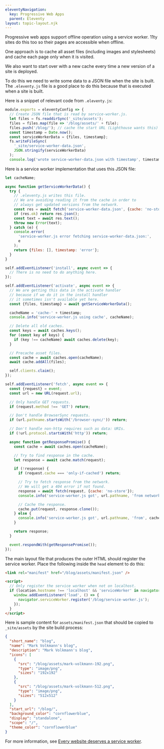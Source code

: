 ```yaml
---
eleventyNavigation:
  key: Progressive Web Apps
  parent: Eleventy
layout: topic-layout.njk
---
```


Progressive web apps support offline operation using a service worker.
11ty sites do this too so their pages are accessible when offline.

One approach is to cache all asset files
(including images and stylesheets)
and cache each page only when it is visited.

We also want to start over with a new cache
every time a new version of a site is deployed.

To do this we need to write some data to a JSON file
when the site is built.
The `.eleventy.js` file is a good place to do this
because that is executed when a site is built.

Here is a snippet of relevant code from `.eleventy.js`:

```js
module.exports = eleventyConfig => {
  // Create JSON file that is read by service-worker.js.
  let files = fs.readdirSync('_site/assets');
  files = files.map(file => '/blog/assets/' + file);
  files.push('/blog/'); // cache the start URL (Lighthouse wants this)
  const timestamp = Date.now();
  const serviceWorkerData = {files, timestamp};
  fs.writeFileSync(
    '_site/service-worker-data.json',
    JSON.stringify(serviceWorkerData)
  );
  console.log('wrote service-worker-data.json with timestamp', timestamp);
```

Here is a service worker implementation that uses this JSON file:

```js
let cacheName;

async function getServiceWorkerData() {
  try {
    // .eleventy.js writes this file.
    // We are avoiding reading it from the cache in order to
    // always get updated versions from the network.
    const res = await fetch('service-worker-data.json', {cache: 'no-store'});
    if (res.ok) return res.json();
    const text = await res.text();
    throw new Error(text);
  } catch (e) {
    console.error(
      'service-worker.js error fetching service-worker-data.json:',
      e
    );
    return {files: [], timestamp: 'error'};
  }
}

self.addEventListener('install', async event => {
  // There is no need to do anything here.
});

self.addEventListener('activate', async event => {
  // We are getting this data in the activate handler
  // because if we do it in the install handler
  // it sometimes isn't available yet here.
  const {files, timestamp} = await getServiceWorkerData();

  cacheName = 'cache-' + timestamp;
  console.info('service-worker.js using cache', cacheName);

  // Delete all old caches.
  const keys = await caches.keys();
  for (const key of keys) {
    if (key !== cacheName) await caches.delete(key);
  }

  // Precache asset files.
  const cache = await caches.open(cacheName);
  await cache.addAll(files);

  self.clients.claim();
});

self.addEventListener('fetch', async event => {
  const {request} = event;
  const url = new URL(request.url);

  // Only handle GET requests.
  if (request.method !== 'GET') return;

  // Don't handle BrowserSync requests.
  if (url.pathname.startsWith('/browser-sync/')) return;

  // Don't handle non-http requires such as data: URIs.
  if (!url.protocol.startsWith('http')) return;

  async function getResponsePromise() {
    const cache = await caches.open(cacheName);

    // Try to find response in the cache.
    let response = await cache.match(request);

    if (!response) {
      if (request.cache === 'only-if-cached') return;

      // Try to fetch response from the network.
      // We will get a 404 error if not found.
      response = await fetch(request, {cache: 'no-store'});
      console.info('service-worker.js got', url.pathname, 'from network');

      // Cache the response.
      cache.put(request, response.clone());
    } else {
      console.info('service-worker.js got', url.pathname, 'from', cacheName);
    }

    return response;
  }

  event.respondWith(getResponsePromise());
});
```

The main layout file that produces the outer HTML
should register the service worker.
Place the following inside the `head` element to do this:

```html
<link rel="manifest" href="/blog/assets/manifest.json" />

<script>
  // Only register the service worker when not on localhost.
  if (location.hostname !== 'localhost' && 'serviceWorker' in navigator) {
    window.addEventListener('load', () => {
      navigator.serviceWorker.register('/blog/service-worker.js');
    });
  }
</script>
```

Here is sample content for `assets/manifest.json` that should
be copied to `_site/assets` by the site build process:

```json
{
  "short_name": "blog",
  "name": "Mark Volkmann's blog",
  "description": "Mark Volkmann's blog",
  "icons": [
    {
      "src": "/blog/assets/mark-volkmann-192.png",
      "type": "image/png",
      "sizes": "192x192"
    },
    {
      "src": "/blog/assets/mark-volkmann-512.png",
      "type": "image/png",
      "sizes": "512x512"
    }
  ],
  "start_url": "/blog/",
  "background_color": "cornflowerblue",
  "display": "standalone",
  "scope": "/",
  "theme_color": "cornflowerblue"
}
```

For more information, see
[Every website deserves a service worker](https://blog.logrocket.com/every-website-deserves-a-service-worker/).
